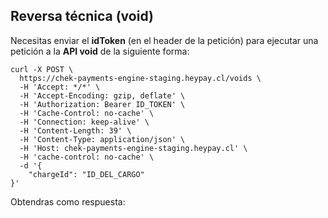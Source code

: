 ## Reversa técnica (void)

Necesitas enviar el **idToken** (en el header de la petición) para ejecutar una petición a la **API void** de la siguiente forma:

```
curl -X POST \
  https://chek-payments-engine-staging.heypay.cl/voids \
  -H 'Accept: */*' \
  -H 'Accept-Encoding: gzip, deflate' \
  -H 'Authorization: Bearer ID_TOKEN' \
  -H 'Cache-Control: no-cache' \
  -H 'Connection: keep-alive' \
  -H 'Content-Length: 39' \
  -H 'Content-Type: application/json' \
  -H 'Host: chek-payments-engine-staging.heypay.cl' \
  -H 'cache-control: no-cache' \
  -d '{
	"chargeId": "ID_DEL_CARGO"
}'
```
Obtendras como respuesta:

```

```
